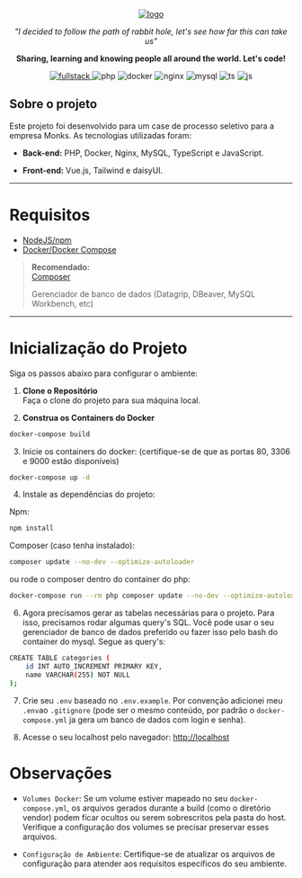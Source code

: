 <div align="center">
      <a href="https://alisonjuliano.com">
        <img src="https://imgur.com/13kinqs.jpg" alt="logo">
    </a>
  <p>
    <p style="font-style: italic;">"I decided to follow the path of rabbit hole, let's see how far this can take us" 
    </p>
    <p style="font-weight: bold;">Sharing, learning and knowing people all around the world. Let's code!</p>
    <a href="https://alisonjuliano.com"> 
    <img src="https://img.shields.io/static/v1?label=Fullstack&message=AJ&color=64ffda&style=for-the-badge&logo=dungeonsanddragons" alt="fullstack">
    </a>
    <img src="https://img.shields.io/badge/PHP-777BB4?style=for-the-badge&logo=php&logoColor=white" alt="php">
    <img src="https://img.shields.io/badge/Docker-2CA5E0?style=for-the-badge&logo=docker&logoColor=white" alt="docker">
    <img src="https://img.shields.io/badge/Nginx-009639?style=for-the-badge&logo=nginx&logoColor=white" alt="nginx">
    <img src="https://img.shields.io/badge/MySQL-00000F?style=for-the-badge&logo=mysql&logoColor=white" alt="mysql">
    <img src="https://img.shields.io/badge/TypeScript-2F74C0?style=for-the-badge&logo=typescript&logoColor=white" alt="ts">
    <img src="https://img.shields.io/badge/Javascript-EFD81D?style=for-the-badge&logo=javascript&logoColor=white" alt="js">
  </p>
</div>

## Sobre o projeto

Este projeto foi desenvolvido para um case de processo seletivo para a empresa Monks. As tecnologias utilizadas foram: 

- **Back-end:** PHP, Docker, Nginx, MySQL, TypeScript e JavaScript.

- **Front-end:** Vue.js, Tailwind e daisyUI.

---

# Requisitos

- [NodeJS/npm](https://nodejs.org/en/download)
- [Docker/Docker Compose](https://www.docker.com/get-started)

> **Recomendado:**  
> [Composer](https://yarnpkg.com/getting-started/install)
> 
> Gerenciador de banco de dados (Datagrip, DBeaver, MySQL Workbench, etc)

---

# Inicialização do Projeto

Siga os passos abaixo para configurar o ambiente:

1. **Clone o Repositório**  
   Faça o clone do projeto para sua máquina local.


2. **Construa os Containers do Docker**

```bash
docker-compose build
```
3. Inicie os containers do docker: (certifique-se de que as portas 80, 3306 e 9000 estão disponíveis)

```bash
docker-compose up -d
```

4. Instale as dependências do projeto:

Npm:
```bash
npm install
```
Composer (caso tenha instalado):
```bash
composer update --no-dev --optimize-autoloader
```
ou rode o composer dentro do container do php:

```bash
docker-compose run --rm php composer update --no-dev --optimize-autoloader
```

6. Agora precisamos gerar as tabelas necessárias para o projeto. Para isso, precisamos rodar algumas query's SQL. Você pode usar o seu gerenciador de banco de dados preferido ou fazer isso pelo bash do container do mysql. Segue as query's:

```bash
CREATE TABLE categories (
    id INT AUTO_INCREMENT PRIMARY KEY,
    name VARCHAR(255) NOT NULL
);
```

7. Crie seu `.env` baseado no `.env.example`. Por convenção adicionei meu `.env`ao `.gitignore` (pode ser o mesmo conteúdo, por padrão o `docker-compose.yml` ja gera um banco de dados com login e senha).


8. Acesse o seu localhost pelo navegador: [http://localhost](http://localhost)

# Observações

- `Volumes Docker`: Se um volume estiver mapeado no seu `docker-compose.yml`, os arquivos gerados durante a build (como o diretório vendor) podem ficar ocultos ou serem sobrescritos pela pasta do host. Verifique a configuração dos volumes se precisar preservar esses arquivos.


- `Configuração de Ambiente`: Certifique-se de atualizar os arquivos de configuração para atender aos requisitos específicos do seu ambiente.

